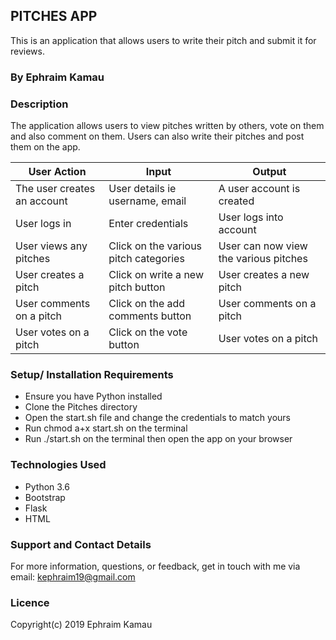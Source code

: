 ## PITCHES APP
This is an application that allows users to write their pitch and submit it for reviews. 

### By Ephraim Kamau

### Description
The application allows users to view pitches written by others, vote on them and also comment on them. Users can also write their pitches and post them on the app.



| User Action                       |          Input                        |    Output                             |
|-----------------------------------|---------------------------------------|---------------------------------------|
|The user creates an account        | User details ie username, email       |  A user account is created            |
|User logs in                       | Enter credentials                     | User logs into account                |
|User views any pitches             | Click on the various pitch categories |  User can now view the various pitches|
|User creates a pitch               | Click on write a new pitch button     | User creates a new pitch              |
|User comments on a pitch           | Click on the add comments button      | User comments on a pitch              |
|User votes on a pitch              |  Click on the vote button             | User votes on a pitch                 |

### Setup/ Installation Requirements
<ul>
<li>Ensure you have Python installed</li>
<li>Clone the Pitches directory</li>
<li>Open the start.sh file and change the credentials to match yours</li>
<li>Run chmod a+x start.sh on the terminal</li>
<li>Run ./start.sh on the terminal then open the app on your browser</li>
</ul>


### Technologies Used
<ul>
<li> Python 3.6 </li>
<li> Bootstrap </li>
<li> Flask </li>
<li> HTML </li>
</ul>

### Support and Contact Details
For more information, questions, or feedback, get in touch with me via email: kephraim19@gmail.com

### Licence
Copyright(c) 2019 Ephraim Kamau
